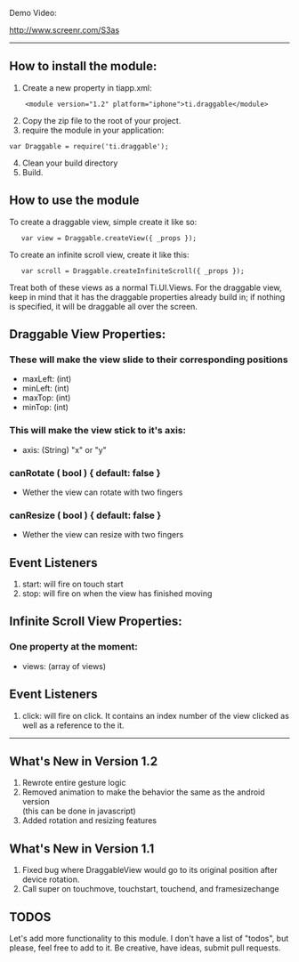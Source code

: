 Demo Video:

http://www.screenr.com/S3as

---

## How to install the module:

1. Create a new property in tiapp.xml:

```
    <module version="1.2" platform="iphone">ti.draggable</module>
```

2. Copy the zip file to the root of your project.
3. require the module in your application:

```
var Draggable = require('ti.draggable');
```

4. Clean your build directory
5. Build.

## How to use the module
To create a draggable view, simple create it like so:
```
   var view = Draggable.createView({ _props });
```

To create an infinite scroll view, create it like this:
```
   var scroll = Draggable.createInfiniteScroll({ _props });
```

Treat both of these views as a normal Ti.UI.Views.
For the draggable view, keep in mind that it has the draggable properties already build in; if nothing is specified, it will be draggable all over the screen.

## Draggable View Properties:

### These will make the view slide to their corresponding positions

* maxLeft: (int)
* minLeft: (int)
* maxTop: (int)
* minTop: (int)

### This will make the view stick to it's axis:

* axis: (String) "x" or "y"

### canRotate ( bool ) { default: false }

* Wether the view can rotate with two fingers

### canResize ( bool ) { default: false }

* Wether the view can resize with two fingers

## Event Listeners

1. start: will fire on touch start
2. stop: will fire on when the view has finished moving


## Infinite Scroll View Properties:

### One property at the moment:

* views: (array of views)

## Event Listeners

1. click: will fire on click. It contains an index number of the view clicked as well as a reference to the it.

---

## What's New in Version 1.2

1. Rewrote entire gesture logic
2. Removed animation to make the behavior the same as the android version   
(this can be done in javascript)
3. Added rotation and resizing features


## What's New in Version 1.1

1. Fixed bug where DraggableView would go to its original position after device rotation.
2. Call super on touchmove, touchstart, touchend, and framesizechange

## TODOS
Let's add more functionality to this module. I don't have a list of "todos", but please, feel free to add to it. Be creative, have ideas, submit pull requests.